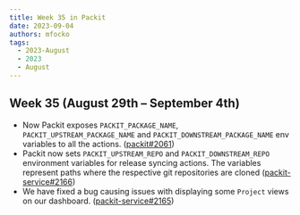 ```yaml
---
title: Week 35 in Packit
date: 2023-09-04
authors: mfocko
tags:
  - 2023-August
  - 2023
  - August
---
```


## Week 35 (August 29th – September 4th)

- Now Packit exposes `PACKIT_PACKAGE_NAME`, `PACKIT_UPSTREAM_PACKAGE_NAME` and `PACKIT_DOWNSTREAM_PACKAGE_NAME` env variables to all the actions. ([packit#2061](https://github.com/packit/packit/pull/2061))
- Packit now sets `PACKIT_UPSTREAM_REPO` and `PACKIT_DOWNSTREAM_REPO` environment variables for release syncing actions. The variables represent paths where the respective git repositories are cloned ([packit-service#2166](https://github.com/packit/packit-service/pull/2166))
- We have fixed a bug causing issues with displaying some `Project` views on our dashboard. ([packit-service#2165](https://github.com/packit/packit-service/pull/2165))
